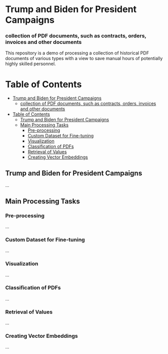 # Trump and Biden for President Campaigns
### collection of PDF documents, such as contracts, orders, invoices and other documents
This repository is a demo of processing a collection of historical PDF documents of various types with a view to save manual hours of potentially highly skilled personnel. 

# Table of Contents
- [Trump and Biden for President Campaigns](#trump-and-biden-for-president-campaigns)
    - [collection of PDF documents, such as contracts, orders, invoices and other documents](#collection-of-pdf-documents-such-as-contracts-orders-invoices-and-other-documents)
- [Table of Contents](#table-of-contents)
  - [Trump and Biden for President Campaigns](#trump-and-biden-for-president-campaigns-1)
  - [Main Processing Tasks](#main-processing-tasks)
    - [Pre-processing](#pre-processing)
    - [Custom Dataset for Fine-tuning](#custom-dataset-for-fine-tuning)
    - [Visualization](#visualization)
    - [Classification of PDFs](#classification-of-pdfs)
    - [Retrieval of Values](#retrieval-of-values)
    - [Creating Vector Embeddings](#creating-vector-embeddings)

## Trump and Biden for President Campaigns
...

## Main Processing Tasks
### Pre-processing
...
### Custom Dataset for Fine-tuning
...
### Visualization
...
### Classification of PDFs
...
### Retrieval of Values
...
### Creating Vector Embeddings
...




